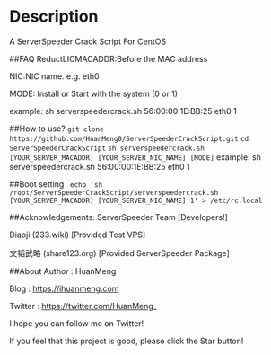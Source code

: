 # Description
A ServerSpeeder Crack Script For CentOS

##FAQ
ReductLICMACADDR:Before the MAC address

NIC:NIC name. e.g. eth0

MODE: Install or Start with the system (0 or 1)

example: sh serverspeedercrack.sh 56:00:00:1E:BB:25 eth0 1

##How to use?
`git clone https://github.com/HuanMeng0/ServerSpeederCrackScript.git`
`cd ServerSpeederCrackScript`
`sh serverspeedercrack.sh [YOUR_SERVER_MACADDR] [YOUR_SERVER_NIC_NAME] [MODE]`
example: sh serverspeedercrack.sh 56:00:00:1E:BB:25 eth0 1

##Boot setting
` echo 'sh /root/ServerSpeederCrackScript/serverspeedercrack.sh [YOUR_SERVER_MACADDR] [YOUR_SERVER_NIC_NAME] 1' > /etc/rc.local`

##Acknowledgements:
ServerSpeeder Team [Developers!]

Diaoji (233.wiki) [Provided Test VPS]

文韬武略 (share123.org) [Provided ServerSpeeder Package]

##About
Author : HuanMeng

Blog : https://ihuanmeng.com

Twitter : https://twitter.com/HuanMeng_

I hope you can follow me on Twitter!

If you feel that this project is good, please click the Star button!
